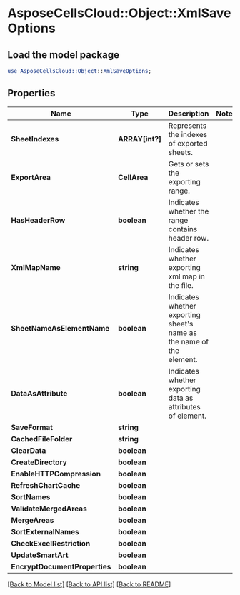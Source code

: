 # AsposeCellsCloud::Object::XmlSaveOptions 

## Load the model package
```perl
use AsposeCellsCloud::Object::XmlSaveOptions;
```

## Properties
Name | Type | Description | Notes
------------ | ------------- | ------------- | -------------
**SheetIndexes** | **ARRAY[int?]** | Represents the indexes of exported sheets. |
**ExportArea** | **CellArea** | Gets or sets the exporting range. |
**HasHeaderRow** | **boolean** | Indicates whether the range contains header row. |
**XmlMapName** | **string** | Indicates whether exporting xml map in the file. |
**SheetNameAsElementName** | **boolean** | Indicates whether exporting sheet's name as the name of the element. |
**DataAsAttribute** | **boolean** | Indicates whether exporting data as attributes of element. |
**SaveFormat** | **string** |  |
**CachedFileFolder** | **string** |  |
**ClearData** | **boolean** |  |
**CreateDirectory** | **boolean** |  |
**EnableHTTPCompression** | **boolean** |  |
**RefreshChartCache** | **boolean** |  |
**SortNames** | **boolean** |  |
**ValidateMergedAreas** | **boolean** |  |
**MergeAreas** | **boolean** |  |
**SortExternalNames** | **boolean** |  |
**CheckExcelRestriction** | **boolean** |  |
**UpdateSmartArt** | **boolean** |  |
**EncryptDocumentProperties** | **boolean** |  |  

[[Back to Model list]](../README.md#documentation-for-models) [[Back to API list]](../README.md#documentation-for-api-endpoints) [[Back to README]](../README.md)

